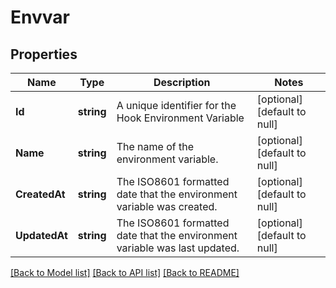 # Envvar

## Properties
Name | Type | Description | Notes
------------ | ------------- | ------------- | -------------
**Id** | **string** | A unique identifier for the Hook Environment Variable | [optional] [default to null]
**Name** | **string** | The name of the environment variable. | [optional] [default to null]
**CreatedAt** | **string** | The ISO8601 formatted date that the environment variable was created. | [optional] [default to null]
**UpdatedAt** | **string** | The ISO8601 formatted date that the environment variable was last updated. | [optional] [default to null]

[[Back to Model list]](../README.md#documentation-for-models) [[Back to API list]](../README.md#documentation-for-api-endpoints) [[Back to README]](../README.md)

